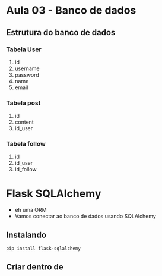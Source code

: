 # Aula 03 - Banco de dados

## Estrutura do banco de dados

### Tabela User
1. id 
2. username
3. password
4. name
5. email

### Tabela post
1. id
2. content
3. id_user

### Tabela follow
1. id
2. id_user
3. id_follow

# Flask SQLAlchemy
- eh uma ORM
- Vamos conectar ao banco de dados usando SQLAlchemy 

## Instalando
``` pip install flask-sqlalchemy ```

## Criar dentro de 

